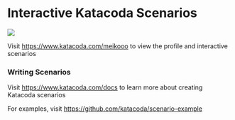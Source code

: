 # Interactive Katacoda Scenarios

[![](http://shields.katacoda.com/katacoda/meikooo/count.svg)](https://www.katacoda.com/meikooo "Get your profile on Katacoda.com")

Visit https://www.katacoda.com/meikooo to view the profile and interactive scenarios

### Writing Scenarios
Visit https://www.katacoda.com/docs to learn more about creating Katacoda scenarios

For examples, visit https://github.com/katacoda/scenario-example

